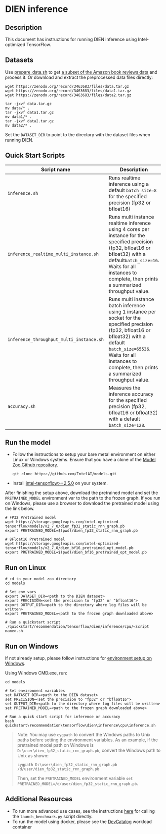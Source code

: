 <!--- 0. Title -->
# DIEN inference

<!-- 10. Description -->
## Description

This document has instructions for running DIEN inference using
Intel-optimized TensorFlow.

<!--- 30. Datasets -->
## Datasets

Use [prepare_data.sh](https://github.com/alibaba/ai-matrix/blob/master/macro_benchmark/DIEN_TF2/prepare_data.sh) to get [a subset of the Amazon book reviews data](http://snap.stanford.edu/data/amazon/productGraph/categoryFiles/) and process it.
Or download and extract the preprocessed data files directly:
```
wget https://zenodo.org/record/3463683/files/data.tar.gz
wget https://zenodo.org/record/3463683/files/data1.tar.gz
wget https://zenodo.org/record/3463683/files/data2.tar.gz

tar -jxvf data.tar.gz
mv data/* .
tar -jxvf data1.tar.gz
mv data1/* .
tar -jxvf data2.tar.gz
mv data2/* .
```
Set the `DATASET_DIR` to point to the directory with the dataset files when running DIEN.

<!--- 40. Quick Start Scripts -->
## Quick Start Scripts

| Script name | Description |
|-------------|-------------|
| `inference.sh` | Runs realtime inference using a default `batch_size=8` for the specified precision (fp32 or bfloat16) |
| `inference_realtime_multi_instance.sh` | Runs multi instance realtime inference using 4 cores per instance for the specified precision (fp32, bfloat16 or bfloat32) with a default`batch_size=16`. Waits for all instances to complete, then prints a summarized throughput value. |
| `inference_throughput_multi_instance.sh` | Runs multi instance batch inference using 1 instance per socket for the specified precision (fp32, bfloat16 or bfloat32) with a default `batch_size=65536`. Waits for all instances to complete, then prints a summarized throughput value. |
| `accuracy.sh` | Measures the inference accuracy for the specified precision (fp32, bfloat16 or bfloat32) with a default `batch_size=128`. |

<!--- 50. AI Kit -->
## Run the model
* Follow the instructions to setup your bare metal environment on either Linux or Windows systems. Ensure that you have a clone of the [Model Zoo Github repository](https://github.com/IntelAI/models).
  ```
  git clone https://github.com/IntelAI/models.git
  ```

* Install [intel-tensorflow>=2.5.0](https://pypi.org/project/intel-tensorflow/) on your system.

After finishing the setup above, download the pretrained model and set the
`PRETRAINED_MODEL` environment var to the path to the frozen graph.
If you run on Windows, please use a browser to download the pretrained model using the link below.

```
# FP32 Pretrained model
wget https://storage.googleapis.com/intel-optimized-tensorflow/models/v2_7_0/dien_fp32_static_rnn_graph.pb
export PRETRAINED_MODEL=$(pwd)/dien_fp32_static_rnn_graph.pb

# BFloat16 Pretrained model 
wget https://storage.googleapis.com/intel-optimized-tensorflow/models/v2_7_0/dien_bf16_pretrained_opt_model.pb
export PRETRAINED_MODEL=$(pwd)/dien_bf16_pretrained_opt_model.pb

```

## Run on Linux
```
# cd to your model zoo directory
cd models

# Set env vars
export DATASET_DIR=<path to the DIEN dataset>
export PRECISION=<set the precision to "fp32" or "bfloat16">
export OUTPUT_DIR=<path to the directory where log files will be written>
export PRETRAINED_MODEL=<path to the frozen graph downloaded above>

# Run a quickstart script
./quickstart/recommendation/tensorflow/dien/inference/cpu/<script name>.sh
```

## Run on Windows
If not already setup, please follow instructions for [environment setup on Windows](/docs/general/Windows.md).

Using Windows CMD.exe, run:
```
cd models

# Set environment variables
set DATASET_DIR=<path to the DIEN dataset>
set PRECISION=<set the precision to "fp32" or "bfloat16">
set OUTPUT_DIR=<path to the directory where log files will be written>
set PRETRAINED_MODEL=<path to the frozen graph downloaded above>

# Run a quick start script for inference or accuracy
bash quickstart\recommendation\tensorflow\dien\inference\cpu\inference.sh
```

> Note: You may use `cygpath` to convert the Windows paths to Unix paths before setting the environment variables.
As an example, if the pretrained model path on Windows is `D:\user\dien_fp32_static_rnn_graph.pb`, convert the Windows path to Unix as shown:
> ```
> cygpath D:\user\dien_fp32_static_rnn_graph.pb
> /d/user/dien_fp32_static_rnn_graph.pb
>```
>Then, set the `PRETRAINED_MODEL` environment variable `set PRETRAINED_MODEL=/d/user/dien_fp32_static_rnn_graph.pb`.

<!--- 90. Resource Links-->
## Additional Resources

* To run more advanced use cases, see the instructions [here](Advanced.md)
  for calling the `launch_benchmark.py` script directly.
* To run the model using docker, please see the [DevCatalog](http://software.intel.com/containers)
  workload container

